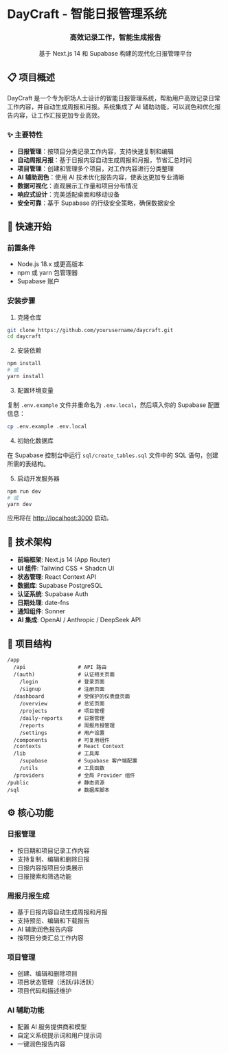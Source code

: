 # DayCraft - 智能日报管理系统

<div align="center">
  <h3>高效记录工作，智能生成报告</h3>
  <p>基于 Next.js 14 和 Supabase 构建的现代化日报管理平台</p>
</div>

## 📋 项目概述

DayCraft 是一个专为职场人士设计的智能日报管理系统，帮助用户高效记录日常工作内容，并自动生成周报和月报。系统集成了 AI 辅助功能，可以润色和优化报告内容，让工作汇报更加专业高效。

### ✨ 主要特性

- **日报管理**：按项目分类记录工作内容，支持快速复制和编辑
- **自动周报月报**：基于日报内容自动生成周报和月报，节省汇总时间
- **项目管理**：创建和管理多个项目，对工作内容进行分类整理
- **AI 辅助润色**：使用 AI 技术优化报告内容，使表达更加专业清晰
- **数据可视化**：直观展示工作量和项目分布情况
- **响应式设计**：完美适配桌面和移动设备
- **安全可靠**：基于 Supabase 的行级安全策略，确保数据安全

## 🚀 快速开始

### 前置条件

- Node.js 18.x 或更高版本
- npm 或 yarn 包管理器
- Supabase 账户

### 安装步骤

1. 克隆仓库

```bash
git clone https://github.com/yourusername/daycraft.git
cd daycraft
```

2. 安装依赖

```bash
npm install
# 或
yarn install
```

3. 配置环境变量

复制 `.env.example` 文件并重命名为 `.env.local`，然后填入你的 Supabase 配置信息：

```bash
cp .env.example .env.local
```

4. 初始化数据库

在 Supabase 控制台中运行 `sql/create_tables.sql` 文件中的 SQL 语句，创建所需的表结构。

5. 启动开发服务器

```bash
npm run dev
# 或
yarn dev
```

应用将在 [http://localhost:3000](http://localhost:3000) 启动。

## 🔧 技术架构

- **前端框架**: Next.js 14 (App Router)
- **UI 组件**: Tailwind CSS + Shadcn UI
- **状态管理**: React Context API
- **数据库**: Supabase PostgreSQL
- **认证系统**: Supabase Auth
- **日期处理**: date-fns
- **通知组件**: Sonner
- **AI 集成**: OpenAI / Anthropic / DeepSeek API

## 📁 项目结构

```
/app
  /api                 # API 路由
  /(auth)              # 认证相关页面
    /login             # 登录页面
    /signup            # 注册页面
  /dashboard           # 受保护的仪表盘页面
    /overview          # 总览页面
    /projects          # 项目管理
    /daily-reports     # 日报管理
    /reports           # 周报月报管理
    /settings          # 用户设置
  /components          # 可复用组件
  /contexts            # React Context
  /lib                 # 工具库
    /supabase          # Supabase 客户端配置
    /utils             # 工具函数
  /providers           # 全局 Provider 组件
/public                # 静态资源
/sql                   # 数据库脚本
```

## ⚙️ 核心功能

### 日报管理

- 按日期和项目记录工作内容
- 支持复制、编辑和删除日报
- 日报内容按项目分类展示
- 日报搜索和筛选功能

### 周报月报生成

- 基于日报内容自动生成周报和月报
- 支持预览、编辑和下载报告
- AI 辅助润色报告内容
- 按项目分类汇总工作内容

### 项目管理

- 创建、编辑和删除项目
- 项目状态管理（活跃/非活跃）
- 项目代码和描述维护

### AI 辅助功能

- 配置 AI 服务提供商和模型
- 自定义系统提示词和用户提示词
- 一键润色报告内容